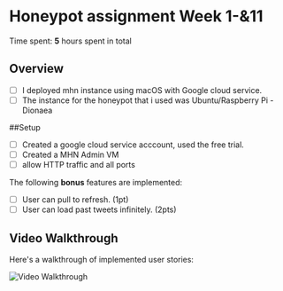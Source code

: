 # Honeypot assignment Week 1-&11

Time spent: **5** hours spent in total

## Overview
- [ ] I deployed mhn instance using macOS with Google cloud service. 
- [ ] The instance for the honeypot that i used was Ubuntu/Raspberry Pi - Dionaea

##Setup 
- [ ] Created a google cloud service acccount, used the free trial.
- [ ] Created a MHN Admin VM
- [ ] allow HTTP traffic and all ports

The following **bonus** features are implemented:

- [ ] User can pull to refresh. (1pt)
- [ ] User can load past tweets infinitely. (2pts)

## Video Walkthrough

Here's a walkthrough of implemented user stories:

<img src='http://i.imgur.com/link/to/your/gif/file.gif' title='Video Walkthrough' width='' alt='Video Walkthrough' />
